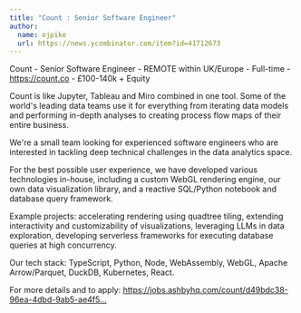 ```yaml
---
title: "Count : Senior Software Engineer"
author:
  name: ojpike
  url: https://news.ycombinator.com/item?id=41712673
---
```

Count - Senior Software Engineer - REMOTE within UK&#x2F;Europe - Full-time - <a href="https:&#x2F;&#x2F;count.co" rel="nofollow">https:&#x2F;&#x2F;count.co</a> - £100-140k + Equity

Count is like Jupyter, Tableau and Miro combined in one tool. Some of the world&#x27;s leading data teams use it for everything from iterating data models and performing in-depth analyses to creating process flow maps of their entire business.

We&#x27;re a small team looking for experienced software engineers who are interested in tackling deep technical challenges in the data analytics space.

For the best possible user experience, we have developed various technologies in-house, including a custom WebGL rendering engine, our own data visualization library, and a reactive SQL&#x2F;Python notebook and database query framework.

Example projects: accelerating rendering using quadtree tiling, extending interactivity and customizability of visualizations, leveraging LLMs in data exploration, developing serverless frameworks for executing database queries at high concurrency.

Our tech stack: TypeScript, Python, Node, WebAssembly, WebGL, Apache Arrow&#x2F;Parquet, DuckDB, Kubernetes, React.

For more details and to apply: <a href="https:&#x2F;&#x2F;jobs.ashbyhq.com&#x2F;count&#x2F;d49bdc38-96ea-4dbd-9ab5-ae4f5d17090c">https:&#x2F;&#x2F;jobs.ashbyhq.com&#x2F;count&#x2F;d49bdc38-96ea-4dbd-9ab5-ae4f5...</a>
<JobApplication />

